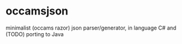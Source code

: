 # occamsjson
minimalist (occams razor) json parser/generator, in language C# and (TODO) porting to Java
